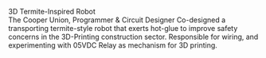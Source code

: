 3D Termite-Inspired Robot								                 
The Cooper Union, Programmer & Circuit Designer
Co-designed a transporting termite-style robot that exerts hot-glue to improve safety concerns in the 3D-Printing construction sector. 
Responsible for wiring, and experimenting with 05VDC Relay as mechanism for 3D printing. 
